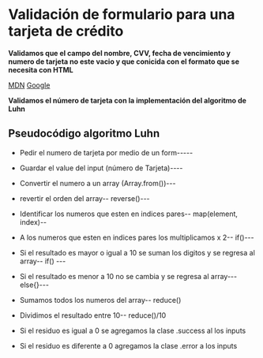 # Validación de formulario para una tarjeta de crédito

**Validamos que el campo del nombre, CVV, fecha de vencimiento y numero de tarjeta no este vacio y que conicida con el formato que se necesita con HTML**

[MDN](https://developer.mozilla.org/es/docs/Learn/HTML/Forms/Validacion_formulario_datos)
[Google](https://developers.google.com/web/fundamentals/design-and-ux/input/forms/?hl=es)


**Validamos el número de tarjeta con la implementación del algoritmo de Luhn**

## Pseudocódigo algoritmo Luhn

- Pedir el numero de tarjeta por medio de un form-----

- Guardar el value del input (número de Tarjeta)----

- Convertir el numero a un array (Array.from())---

- revertir el orden del array-- reverse()---

- Identificar los numeros que esten en indices pares-- map(element, index)--

- A los numeros que esten en indices pares los multiplicamos x 2-- if()---

- Si el resultado es mayor o igual a 10 se suman los digitos y se regresa al array-- if() ---

- Si el resultado es menor a 10 no se cambia y se regresa al array--- else{}---

- Sumamos todos los numeros del array-- reduce()

- Dividimos el resultado entre 10-- reduce()/10

- Si el residuo es igual a 0 se agregamos la clase .success al los inputs

- Si el residuo es diferente a 0 agregamos la clase .error a los inputs





